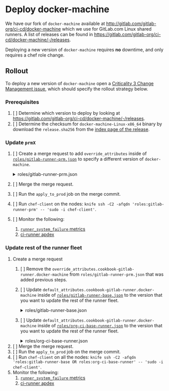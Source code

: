 # Deploy docker-machine

We have our fork of `docker-machine` available at
<http://gitlab.com/gitlab-org/ci-cd/docker-machine> which we use for
GitLab.com Linux shared runners. A list of releases can be found in
<https://gitlab.com/gitlab-org/ci-cd/docker-machine/-/releases>.

Deploying a new version of `docker-machine` requires **no** downtime,
and only requires a chef role change.

## Rollout

To deploy a new version of `docker-machine` open a [Criticality 3 Change Management issue](https://about.gitlab.com/handbook/engineering/infrastructure/change-management/#criticality-3),
which should specify the rollout strategy below.

### Prerequisites

1. [ ] Determine which version to deploy by looking at <https://gitlab.com/gitlab-org/ci-cd/docker-machine/-/releases>.
1. [ ] Determine the checksum for `docker-machine-Linux-x86_64` binary by
download the `release.sha256` from the [index page of the
release](https://gitlab-docker-machine-downloads.s3.amazonaws.com/v0.16.2-gitlab.9/index.html).

### Update `prmX`

1. [ ] Create a merge request to add `override_attributes` inside of
[`roles/gitlab-runner-prm.json`](https://ops.gitlab.net/gitlab-cookbooks/chef-repo/-/blob/master/roles/gitlab-runner-prm.json)
to specify a different version of `docker-machine`.

    <details>
    <summary> roles/gitlab-runner-prm.json </summary>

    ```json
    "override_attributes": {
      "cookbook-gitlab-runner": {
        "docker-machine": {
          "version": "0.16.2-gitlab.9",
          "source": "https://gitlab-docker-machine-downloads.s3.amazonaws.com/v0.16.2-gitlab.9/docker-machine-Linux-x86_64",
          "checksum": "75522b4a816c81b130e7fb6f07121c1d5ea4165c4df5fbf05663eac88b797f02"
        }
      }
    },
    ```
    </details>
1. [ ] Merge the merge request.
1. [ ] Run the `apply_to_prod` job on the merge commit.
1. [ ] Run `chef-client` on the nodes: `knife ssh -C2 -afqdn 'roles:gitlab-runner-prm' -- 'sudo -i chef-client'`.
1. [ ] Monitor the following:
    1. [`runner_system_failure` metrics](https://dashboards.gitlab.net/d/000000159/ci?viewPanel=82&orgId=1&var-shard=All&var-runner_type=All&var-runner_managers=All&var-gitlab_env=gprd&var-gl_monitor_fqdn=All&var-has_minutes=yes&var-runner_job_failure_reason=runner_system_failure&var-jobs_running_for_project=0&var-runner_request_endpoint_status=All)
    1. [ci-runner apdex](https://dashboards.gitlab.net/d/ci-runners-main/ci-runners-overview?viewPanel=79474957&orgId=1&var-PROMETHEUS_DS=Global&var-environment=gprd&var-stage=main&var-sigma=2)

### Update rest of the runner fleet

1. Create a merge request
    1. [ ] Remove the
    `override_attributes.cookbook-gitlab-runner.docker-machine` from
    `roles/gitlab-runner-prm.json` that was added previous steps.
    1. [ ] Update `default_attributes.cookbook-gitlab-runner.docker-machine`
    inside of
    [`roles/gitlab-runner-base.json`](https://ops.gitlab.net/gitlab-cookbooks/chef-repo/-/blob/master/roles/gitlab-runner-base.json)
    to the version that you want to update the rest of the runner fleet.

        <details>
        <summary> roles/gitlab-runner-base.json </summary>

        ```json
        "default_attributes": {
          ...
          "cookbook-gitlab-runner": {
            "docker-machine": {
              "version": "0.16.2-gitlab.9",
              "source": "https://gitlab-docker-machine-downloads.s3.amazonaws.com/v0.16.2-gitlab.9/docker-machine-Linux-x86_64",
              "checksum": "75522b4a816c81b130e7fb6f07121c1d5ea4165c4df5fbf05663eac88b797f02"
            },
            ...
          }
        },
        ```
        </details>
    1. [ ] Update `default_attributes.cookbook-gitlab-runner.docker-machine`
    inside of
    [`roles/org-ci-base-runner.json`](https://ops.gitlab.net/gitlab-cookbooks/chef-repo/-/blob/master/roles/org-ci-base-runner.json)
    to the version that you want to update the rest of the runner fleet.

        <details>
        <summary> roles/org-ci-base-runner.json </summary>

        ```json
        "default_attributes": {
          ...
          "cookbook-gitlab-runner": {
            "docker-machine": {
              "version": "0.16.2-gitlab.9",
              "source": "https://gitlab-docker-machine-downloads.s3.amazonaws.com/v0.16.2-gitlab.9/docker-machine-Linux-x86_64",
              "checksum": "75522b4a816c81b130e7fb6f07121c1d5ea4165c4df5fbf05663eac88b797f02"
            },
            ...
          }
        },
        ```
        </details>
1. [ ] Merge the merge request.
1. [ ] Run the `apply_to_prod` job on the merge commit.
1. [ ] Run `chef-client` on all the nodes: `knife ssh -C2 -afqdn 'roles:gitlab-runner-base OR roles:org-ci-base-runner' -- 'sudo -i chef-client'`.
1. Monitor the following:
    1. [`runner_system_failure` metrics](https://dashboards.gitlab.net/d/000000159/ci?viewPanel=82&orgId=1&var-shard=All&var-runner_type=All&var-runner_managers=All&var-gitlab_env=gprd&var-gl_monitor_fqdn=All&var-has_minutes=yes&var-runner_job_failure_reason=runner_system_failure&var-jobs_running_for_project=0&var-runner_request_endpoint_status=All)
    1. [ci-runner apdex](https://dashboards.gitlab.net/d/ci-runners-main/ci-runners-overview?viewPanel=79474957&orgId=1&var-PROMETHEUS_DS=Global&var-environment=gprd&var-stage=main&var-sigma=2)
